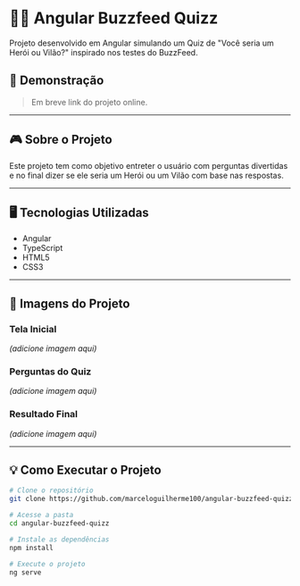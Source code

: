 # 🦸‍♂️ Angular Buzzfeed Quizz  

Projeto desenvolvido em Angular simulando um Quiz de "Você seria um Herói ou Vilão?" inspirado nos testes do BuzzFeed.

## 🚀 Demonstração

> Em breve link do projeto online.

---

## 🎮 Sobre o Projeto

Este projeto tem como objetivo entreter o usuário com perguntas divertidas e no final dizer se ele seria um Herói ou um Vilão com base nas respostas.

---

## 🖥️ Tecnologias Utilizadas

- Angular
- TypeScript
- HTML5
- CSS3

---

## 📸 Imagens do Projeto  

### Tela Inicial  
*(adicione imagem aqui)*

### Perguntas do Quiz  
*(adicione imagem aqui)*

### Resultado Final  
*(adicione imagem aqui)*

---

## 💡 Como Executar o Projeto

```bash
# Clone o repositório
git clone https://github.com/marceloguilherme100/angular-buzzfeed-quizz.git

# Acesse a pasta
cd angular-buzzfeed-quizz

# Instale as dependências
npm install

# Execute o projeto
ng serve
